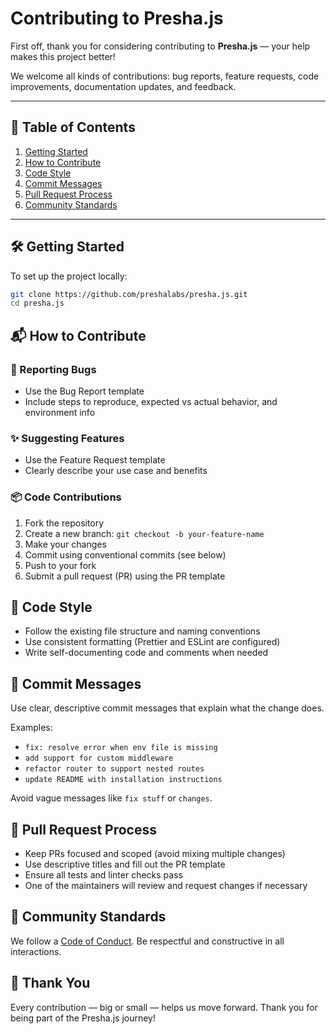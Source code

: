 # Contributing to Presha.js

First off, thank you for considering contributing to **Presha.js** — your help makes this project better!

We welcome all kinds of contributions: bug reports, feature requests, code improvements, documentation updates, and feedback.

---

## 🧱 Table of Contents

1. [Getting Started](#getting-started)
2. [How to Contribute](#how-to-contribute)
3. [Code Style](#code-style)
4. [Commit Messages](#commit-messages)
5. [Pull Request Process](#pull-request-process)
6. [Community Standards](#community-standards)

---

## 🛠 Getting Started

To set up the project locally:

```bash
git clone https://github.com/preshalabs/presha.js.git
cd presha.js
```


## 📬 How to Contribute

### 🐛 Reporting Bugs
- Use the Bug Report template
- Include steps to reproduce, expected vs actual behavior, and environment info

### ✨ Suggesting Features
- Use the Feature Request template
- Clearly describe your use case and benefits

### 📦 Code Contributions
1. Fork the repository
2. Create a new branch: `git checkout -b your-feature-name`
3. Make your changes
4. Commit using conventional commits (see below)
5. Push to your fork
6. Submit a pull request (PR) using the PR template

## 🎨 Code Style
- Follow the existing file structure and naming conventions
- Use consistent formatting (Prettier and ESLint are configured)
- Write self-documenting code and comments when needed

## 📝 Commit Messages

Use clear, descriptive commit messages that explain what the change does.

Examples:
- `fix: resolve error when env file is missing`
- `add support for custom middleware`
- `refactor router to support nested routes`
- `update README with installation instructions`

Avoid vague messages like `fix stuff` or `changes`.



## 🚀 Pull Request Process
- Keep PRs focused and scoped (avoid mixing multiple changes)
- Use descriptive titles and fill out the PR template
- Ensure all tests and linter checks pass
- One of the maintainers will review and request changes if necessary

## 🤝 Community Standards
We follow a [Code of Conduct](./CODE_OF_CONDUCT.md). Be respectful and constructive in all interactions.


## 🙏 Thank You

Every contribution — big or small — helps us move forward. Thank you for being part of the Presha.js journey!
